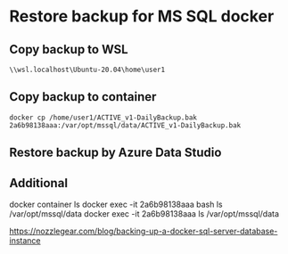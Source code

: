 
# Restore backup for MS SQL docker

## Copy backup to WSL
`\\wsl.localhost\Ubuntu-20.04\home\user1`

## Copy backup to container

`docker cp /home/user1/ACTIVE_v1-DailyBackup.bak 2a6b98138aaa:/var/opt/mssql/data/ACTIVE_v1-DailyBackup.bak`

## Restore backup by Azure Data Studio


## Additional

docker container ls
docker exec -it 2a6b98138aaa bash
ls /var/opt/mssql/data
docker exec -it 2a6b98138aaa ls /var/opt/mssql/data

https://nozzlegear.com/blog/backing-up-a-docker-sql-server-database-instance

